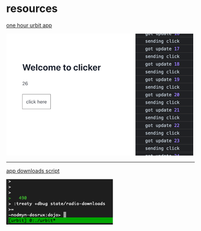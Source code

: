 # resources

[one hour urbit app](https://gist.github.com/bacwyls/13661b50410e3ed5b3da0c19dd6ab16e)

![](img/clicker-sc.png)
<hr>

[app downloads script](https://gist.github.com/bacwyls/6a0867f7b1d78b5777d4c2cd127bda01)

![](img/treaty-script.png)
